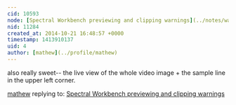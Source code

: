 ```yaml
---
cid: 10593
node: [Spectral Workbench previewing and clipping warnings](../notes/warren/10-21-2014/spectral-workbench-previewing-and-clipping-warnings)
nid: 11284
created_at: 2014-10-21 16:48:57 +0000
timestamp: 1413910137
uid: 4
author: [mathew](../profile/mathew)
---
```


also really sweet-- the live view of the whole video image + the sample line in the upper left corner.

[mathew](../profile/mathew) replying to: [Spectral Workbench previewing and clipping warnings](../notes/warren/10-21-2014/spectral-workbench-previewing-and-clipping-warnings)

